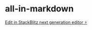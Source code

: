 # all-in-markdown

[Edit in StackBlitz next generation editor ⚡️](https://stackblitz.com/~/github.com/ic-xu/all-in-markdown)